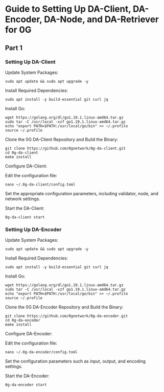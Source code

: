 # Guide to Setting Up DA-Client, DA-Encoder, DA-Node, and DA-Retriever for 0G
## Part 1

### Setting Up DA-Client
Update System Packages:

```
sudo apt update && sudo apt upgrade -y
```
Install Required Dependencies:

```
sudo apt install -y build-essential git curl jq
```
Install Go:

```
wget https://golang.org/dl/go1.19.1.linux-amd64.tar.gz
sudo tar -C /usr/local -xzf go1.19.1.linux-amd64.tar.gz
echo "export PATH=$PATH:/usr/local/go/bin" >> ~/.profile
source ~/.profile
```
Clone the 0G DA-Client Repository and Build the Binary:

```
git clone https://github.com/0gnetwork/0g-da-client.git
cd 0g-da-client
make install
```
Configure DA-Client:

Edit the configuration file:

```
nano ~/.0g-da-client/config.toml
```
Set the appropriate configuration parameters, including validator, node, and network settings.

Start the DA-Client:

```
0g-da-client start
```
### Setting Up DA-Encoder

Update System Packages:

```
sudo apt update && sudo apt upgrade -y
```

Install Required Dependencies:

```
sudo apt install -y build-essential git curl jq
```
Install Go:

```
wget https://golang.org/dl/go1.19.1.linux-amd64.tar.gz
sudo tar -C /usr/local -xzf go1.19.1.linux-amd64.tar.gz
echo "export PATH=$PATH:/usr/local/go/bin" >> ~/.profile
source ~/.profile
```
Clone the 0G DA-Encoder Repository and Build the Binary:

```
git clone https://github.com/0gnetwork/0g-da-encoder.git
cd 0g-da-encoder
make install
```
Configure DA-Encoder:

Edit the configuration file:

```
nano ~/.0g-da-encoder/config.toml
```
Set the configuration parameters such as input, output, and encoding settings.

Start the DA-Encoder:

```
0g-da-encoder start
```
